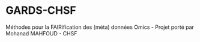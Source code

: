 # GARDS-CHSF
Méthodes pour la FAIRification des (méta) données Omics - Projet porté par Mohanad MAHFOUD - CHSF
